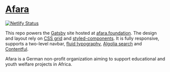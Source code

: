 # [Afara](https://afara.foundation)

[![Netlify Status](https://api.netlify.com/api/v1/badges/9b5e6acd-b9f8-492c-ab2d-b7882c1c82a0/deploy-status)](https://app.netlify.com/sites/afara/deploys)

This repo powers the [Gatsby](https://gatsbyjs.org) site hosted at [afara.foundation](https://afara.foundation). The design and layout rely on [CSS grid](https://css-tricks.com/snippets/css/complete-guide-grid) and [styled-components](https://styled-components.com). It is fully responsive, supports a two-level navbar, [fluid typography](https://css-tricks.com/snippets/css/fluid-typography), [Algolia search](https://algolia.com) and [Contentful](https://contentful.com).

Afara is a German non-profit organization aiming to support educational and youth welfare projects in Africa.
